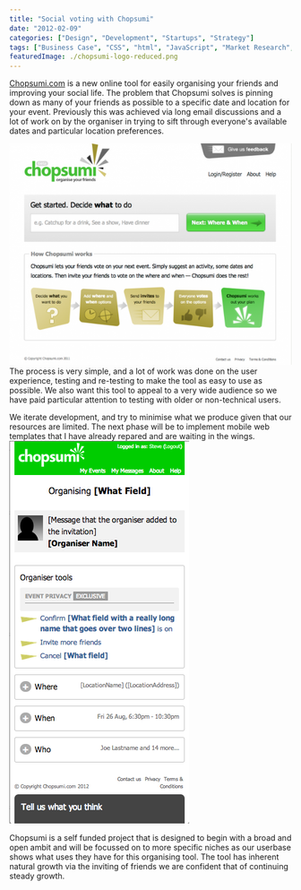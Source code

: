 ```yaml
---
title: "Social voting with Chopsumi"
date: "2012-02-09"
categories: ["Design", "Development", "Startups", "Strategy"]
tags: ["Business Case", "CSS", "html", "JavaScript", "Market Research", "Marketing", "mobile", "Product Management", "Product Roadmaps", "User Experience Design", "User Research", "User Testing", "Visual Design"]
featuredImage: ./chopsumi-logo-reduced.png
---
```


[Chopsumi.com](http://chopsumi.com "Social voting with Chopsumi") is a new online tool for easily organising your friends and improving your social life. The problem that Chopsumi solves is pinning down as many of your friends as possible to a specific date and location for your event. Previously this was achieved via long email discussions and a lot of work on by the organiser in trying to sift through everyone's available dates and particular location preferences.

![](./Screen-Shot-2012-05-09-at-10.04.04-AM-600x470.png "Chopsumi Home Page") 
The process is very simple, and a lot of work was done on the user experience, testing and re-testing to make the tool as easy to use as possible. We also want this tool to appeal to a very wide audience so we have paid particular attention to testing with older or non-technical users.

We iterate development, and try to minimise what we produce given that our resources are limited. The next phase will be to implement mobile web templates that I have already repared and are waiting in the wings.  
![](./Screen-Shot-2014-01-07-at-11.49.08-AM.png) 

Chopsumi is a self funded project that is designed to begin with a broad and open ambit and will be focussed on to more specific niches as our userbase shows what uses they have for this organising tool. The tool has inherent natural growth via the inviting of friends we are confident that of continuing steady growth.
